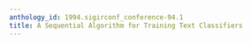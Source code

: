 ```yaml
---
anthology_id: 1994.sigirconf_conference-94.1
title: A Sequential Algorithm for Training Text Classifiers
---
```

